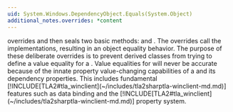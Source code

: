 ```yaml
---
uid: System.Windows.DependencyObject.Equals(System.Object)
additional_notes.overrides: *content
---
```


<p>
      <xref href="System.Windows.DependencyObject"></xref> overrides and then seals two basic <xref href="System.Object"></xref> methods: <xref href="System.Windows.DependencyObject.Equals(System.Object)"></xref> and <xref href="System.Windows.DependencyObject.GetHashCode"></xref>. The overrides call the <xref href="System.Object"></xref> implementations, resulting in an object equality behavior. The purpose of these deliberate overrides is to prevent derived classes from trying to define a value equality for a <xref href="System.Windows.DependencyObject"></xref>. Value equalities for <xref href="System.Windows.DependencyObject"></xref> will never be accurate because of the innate property value-changing capabilities of a <xref href="System.Windows.DependencyObject"></xref> and its dependency properties. This includes fundamental [!INCLUDE[TLA2#tla_winclient](~/includes/tla2sharptla-winclient-md.md)] features such as data binding and the [!INCLUDE[TLA2#tla_winclient](~/includes/tla2sharptla-winclient-md.md)] property system.</p>


